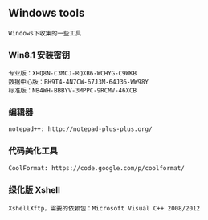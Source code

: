## Windows tools

	Windows下收集的一些工具

### Win8.1 安装密钥

	专业版：XHQ8N-C3MCJ-RQXB6-WCHYG-C9WKB
	数据中心版：BH9T4-4N7CW-67J3M-64J36-WW98Y
	标准版：NB4WH-BBBYV-3MPPC-9RCMV-46XCB
	
### 编辑器

	notepad++: http://notepad-plus-plus.org/

### 代码美化工具

	CoolFormat: https://code.google.com/p/coolformat/

### 绿化版 Xshell

	XshellXftp，需要的依赖包：Microsoft Visual C++ 2008/2012